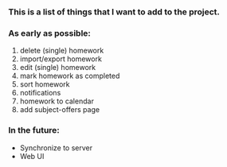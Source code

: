 ### This is a list of things that I want to add to the project. ###

### As early as possible: ###
1. delete (single) homework
2. import/export homework
3. edit (single) homework
4. mark homework as completed
5. sort homework
6. notifications
7. homework to calendar
8. add subject-offers page

### In the future: ###
- Synchronize to server
- Web UI
